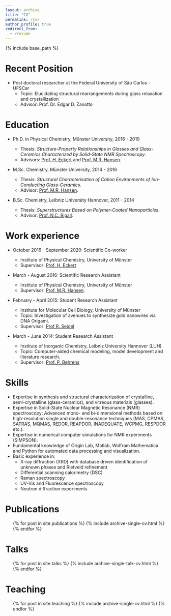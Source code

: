 ```yaml
---
layout: archive
title: "CV"
permalink: /cv/
author_profile: true
redirect_from:
  - /resume
---
```


{% include base_path %}

Recent Position
======
* Post doctoral researcher at the Federal University of São Carlos - UFSCar
  * Topic: Elucidating structural rearrangements during glass relaxation and crystallization
  * Advisor: Prof. Dr. Edgar D. Zanotto

Education
======
* Ph.D. in Physical Chemistry, Münster University, 2016 - 2019
  * Thesis: *Structure-Property Relationships in Glasses and Glass-Ceramics Characterized by Solid-State NMR Spectroscopy*. 
  * Advisors: [Prof. H. Eckert](http://www.ifsc.usp.br/lemaf/) and [Prof. M.R. Hansen](https://www.uni-muenster.de/Chemie.pc/forschung/hansen/group/index.html).

* M.Sc. Chemistry, Münster University, 2014 - 2016
  * Thesis: *Structural Characterisation of Cation Environments of Ion-Conducting Glass-Ceramics*. 
  * Advisor: [Prof. M.R. Hansen](https://www.uni-muenster.de/Chemie.pc/forschung/hansen/group/index.html).

* B.Sc. Chemistry, Leibniz University Hannover, 2011 - 2014
  * Thesis: *Superstructures Based on Polymer-Coated Nanoparticles*. 
  * Advisor: [Prof. N.C. Bigall](https://www.pci.uni-hannover.de/en/research/research-groups/bigall-group/).


Work experience
======
* October 2016 - September 2020: Scientific Co-worker
  * Institute of Physical Chemistry, University of Münster
  * Supervisor: [Prof. H. Eckert](http://www.ifsc.usp.br/lemaf/)

* March - August 2016: Scientific Research Assistant
  * Institute of Physical Chemistry, University of Münster
  * Supervisor: [Prof. M.R. Hansen](https://www.uni-muenster.de/Chemie.pc/forschung/hansen/group/index.html).

* February - April 2015: Student Research Assistant
  * Institute for Molecular Cell Biology, University of Münster
  * Topic: Investigation of avenues to synthesize gold nanowires via DNA Origami.
  * Supervisor: [Prof R. Seidel](https://debye.physgeo.uni-leipzig.de/mbp/)

* March - June 2014: Student Research Assistant
  * Institute of Inorganic Chemistry, Leibniz University Hannover (LUH)
  * Topic: Computer-aided chemical modeling, model development and literature research.
  * Supervisor: [Prof. P. Behrens](https://www.aci.uni-hannover.de/de/forschung/forschungsschwerpunkte/ag-behrens/)

Skills
======
* Expertise in synthesis and structural characterization of crystalline, semi-crystalline (glass-ceramics), and vitreous materials (glasses).
* Expertise in Solid-State Nuclear Magnetic Resonance (NMR) spectroscopy: Advanced mono- and bi-dimensional methods based on high-resolution single and double-resonance techniques (MAS, CPMAS, SATRAS, MQMAS, REDOR, REAPDOR, INADEQUATE, WCPMG, RESPDOR etc.).
* Expertise in numerical computer simulations for NMR experiments (SIMPSON).
* Fundamental knowledge of Origin Lab, Matlab, Wolfram Mathematica and Python for automated data processing and visualization.
* Basic experience in:
  * X-ray diffraction (XRD) with database driven identification of unknown phases and Rietveld refinement
  * Differential scanning calorimetry (DSC)
  * Raman spectroscopy 
  * UV-Vis and Fluorescence spectroscopy
  * Neutron diffraction experiments

Publications
======
  <ul>{% for post in site.publications %}
    {% include archive-single-cv.html %}
  {% endfor %}</ul>
  
Talks
======
  <ul>{% for post in site.talks %}
    {% include archive-single-talk-cv.html %}
  {% endfor %}</ul>
  
Teaching
======
  <ul>{% for post in site.teaching %}
    {% include archive-single-cv.html %}
  {% endfor %}</ul>
  

